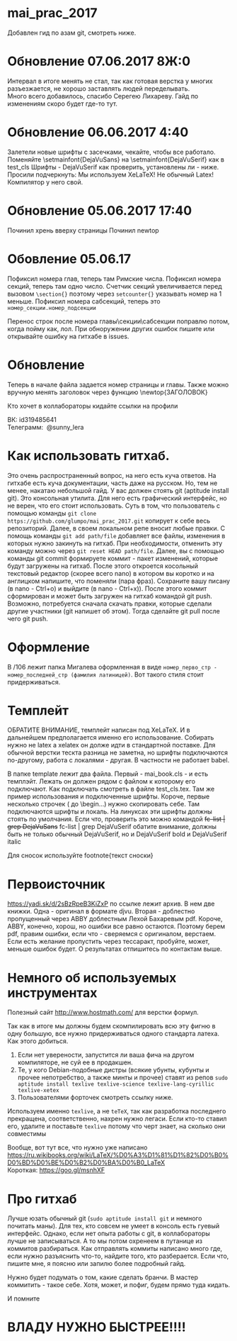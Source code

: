 # mai_prac_2017

Добавлен гид по азам git, смотреть ниже.

# Обновление 07.06.2017 8Ж:0
Интервал в итоге менять не стал, так как готовая верстка у многих разъезжается, не хорошо заставлять людей переделывать.  
Много всего добавилось, спасибо Серегею Лихареву. Гайд по изменениям скоро будет где-то тут.


# Обновление 06.06.2017 4:40
Залетели новые шрифты с засечками, чекайте, чтобы все работало.
Поменяйте \setmainfont{DejaVuSans} на \setmainfont{DejaVuSerif} как в test_cls
Шрифты - DejaVuSerif как проверить, установлены ли - ниже.
Просили подчеркнуть: Мы используем XeLaTeX! Не обычный Latex! Компилятор у него свой.

# Обновление 05.06.2017 17:40
Починил хрень вверху страницы
Починил newtop

# Обовление 05.06.17
Пофиксил номера глав, теперь там Римские числа.
Пофиксил номера секций, теперь там одно число. Счетчик секций увеличивается перед
вызовом `\section{}` поэтому через `setcounter{}` указывать номер на 1 меньше.
Пофиксил номера сабсекций, теперь это `номер_секции.номер_подсекции`

Перенос строк после номера главы\секции\сабсекции поправлю потом, когда пойму как, лол.
При обноружении других ошибок пишите или открывайте ошибку на гитхабе в issues.

# Обновление
Теперь в начале файла задается номер страницы и главы.
Также можно вручную менять заголовок через функцию \newtop{ЗАГОЛОВОК}

Кто хочет в коллабораторы кидайте ссылки на профили

ВК:         id319485641  
Телеграмм:  @sunny_lera

# Как использовать гитхаб.
Это очень распространенный вопрос, на него есть куча ответов. На гитхабе есть куча документации, часть даже на русском.
Но, тем не менее, накатаю небольшой гайд. У вас должен стоять git (aptitude install git). Это консольная утилита.
Для него есть графический интерфейс, но не верен, что его стоит использовать.
Суть в том, что пользователь с помощью команды `git clone https://github.com/glumpo/mai_prac_2017.git` копирует к себе весь репозиторий.
Далее, в своем локальном репе вносит любые правки. С помощь команды `git add path/file` добавляет все файлы, изменения в которых нужно закинуть на гитхаб. При необходимости, отменить эту команду можно через `git reset HEAD path/file`.
Далее, вы с помощью команды git commit формируете коммит - пакет изменений, которые будут загружены на гитхаб.
После этого откроется косольный текстовый редактор (скорее всего nano) в котором вы коротко и на англицком напишите, что поменяли (пара фраз).
Сохраните вашу писану (в nano - Ctrl+o) и выйдите (в nano - Ctrl+x)). После этого коммит сформирован и может быть загружен на гитхаб командой
git push. Возможно, потребуется сначала скачать правки, которые сделали другие участники (git напишет об этом). Тогда сделайте git pull после чего git push.


# Оформление
В /106 лежит папка Мигалева оформленная в виде `номер_перво_стр - номер_последней_стр (фамилия латиницей)`.
Вот такого стиля стоит придерживаться.

# Темплейт
ОБРАТИТЕ ВНИМАНИЕ, темплейт написан под XeLaTeX. И в дальнейшем предполагается именно его использование. Собирать нужно не latex а xelatex он долже идти в стандартной поставке. Для обычной верстки тескта разница не заметна, но шрифты подключаются по-другому, работа с локалями - другая. В частности не работает babel.

В папке template лежит два файла. Первый - mai_book.cls - и есть темплэйт. Лежать он должен рядом с файлом к которому его подключают. Как подключать смотреть в файле test_cls.tex. Там же пример использования и подключенные шрифты. Короче, первые несколько строчек ( до \begin...) нужно скопировать себе. Там подключаются шрифты и локаль. На линуксах эти шрифты должны стоять по умолчания. Если что, проверить это можно командой ~~fc-list | grep DejaVuSans~~  fc-list | grep DejaVuSerif обатите внимание, должны быть не только обычный DejaVuSerif, но и DejaVuSerif bold и DejaVuSerif italic

Для сносок используйте footnote{текст сноски}

# Первоисточник
https://yadi.sk/d/2sBzRpeB3KiZxP по ссылке лежит архив. В нем две книжки. Одна - оригинал в формате djvu. Вторая - доблестно пропущенный через ABBY доблестным Лехой Бахаревым pdf. Короче, ABBY, конечно, хорош, но ошибки все равно остаются. Поэтому берем pdf, правим ошибки, если что - сверяемся с оригиналом, верстаем. Если есть желание пропустить через тессаракт, пробуйте, может, меньше ошибок будет. О результатах отпишитесь по контактам выше.

# Немного об используемых инструментах
Полезный сайт http://www.hostmath.com/ для верстки формул.

Так как в итоге мы должны будем скомпилировать всю эту фигню в одну большую, все нужно
придерживаться одного стандарта латеха. Как этого добиться.
1. Если нет уверености, запустится ли ваша фича на другом компиляторе, не суй ее в продакшен.
1. Те, у кого Debian-подобные дистры (всякие убунты, кубунты и прочее непотребство, а также минты и прочее) ставят из репов
`sudo aptitude install texlive texlive-science texlive-lang-cyrillic texlive-xetex`
1. Пользователями форточек смотреть ссылку ниже.

Используем именно `texlive`, а не `teTeX`, так как разработка последнего прекращена, соответственно, нахрен нужно легаси.
Если кто-то ставил его, удалите и поставьте `texlive` потому что черт знает, на сколько они совместимы

Вообще, вот тут все, что нужно уже написано  
https://ru.wikibooks.org/wiki/LaTeX/%D0%A3%D1%81%D1%82%D0%B0%D0%BD%D0%BE%D0%B2%D0%BA%D0%B0_LaTeX  
Короткая: https://goo.gl/msnhXF


# Про гитхаб
Лучше юзать обычный git (`sudo aptitude install git` и немного почитать маны). Для тех, кто совсем не умеет в консоль есть гуевый интерфейс. Однако, если нет опыта работы с git, в коллабораторы лучше не записываться. А то мы потом охренеем в путанице из коммитов разбираться. Как отправлять коммиты написано много где, если нужно разъяснить что-то, найдите того, кто разберается. Если что, пишите мне, я поясню или запилю более подробный гайд.

Нужно будет подумать о том, какие сделать бранчи. В мастер коммитить - такое себе. Хотя, может, и пофиг, будем прямо туда кидать.

И помните  
# ВЛАДУ НУЖНО БЫСТРЕЕ!!!!

